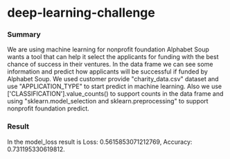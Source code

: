 # deep-learning-challenge

### Summary
We are using machine learning for nonprofit foundation Alphabet Soup wants a tool that can help it select the applicants for funding with the best chance of success in their ventures. 
In the data frame we can see some information and predict how applicants will be successful if funded by Alphabet Soup. We used customer provide "charity_data.csv" dataset and use "APPLICATION_TYPE" to start predict in machine learning.
Also we use ['CLASSIFICATION'].value_counts() to support counts in the data frame and using "sklearn.model_selection and sklearn.preprocessing" to support nonprofit foundation predict.

### Result
In the model_loss result is Loss: 0.5615853071212769, Accuracy: 0.731195330619812.




